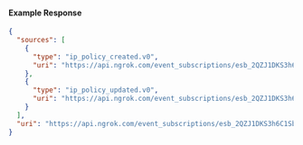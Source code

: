 <!-- Generated by nd gen api-examples. DO NOT EDIT. -->
#### Example Response
```json
{
  "sources": [
    {
      "type": "ip_policy_created.v0",
      "uri": "https://api.ngrok.com/event_subscriptions/esb_2QZJ1DKS3h6C1Sbu2NOyyi3O4uI/sources/ip_policy_created.v0"
    },
    {
      "type": "ip_policy_updated.v0",
      "uri": "https://api.ngrok.com/event_subscriptions/esb_2QZJ1DKS3h6C1Sbu2NOyyi3O4uI/sources/ip_policy_updated.v0"
    }
  ],
  "uri": "https://api.ngrok.com/event_subscriptions/esb_2QZJ1DKS3h6C1Sbu2NOyyi3O4uI/sources"
}